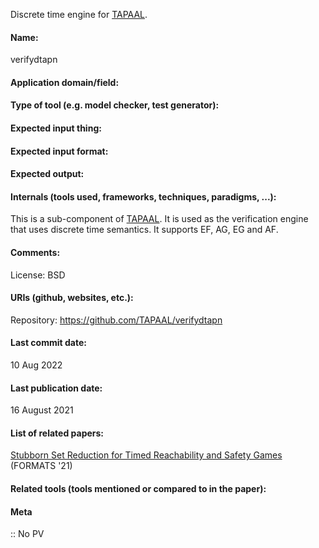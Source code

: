 Discrete time engine for [TAPAAL](Checkers/TAPAAL.md).

#### Name:
verifydtapn

#### Application domain/field:

#### Type of tool (e.g. model checker, test generator):

#### Expected input thing:

#### Expected input format:

#### Expected output:

#### Internals (tools used, frameworks, techniques, paradigms, ...):
This is a sub-component of [TAPAAL](Checkers/TAPAAL.md).
It is used as the verification engine that uses discrete time semantics. It supports EF, AG, EG and AF.

#### Comments:
License: BSD

#### URIs (github, websites, etc.):
Repository: https://github.com/TAPAAL/verifydtapn

#### Last commit date:
10 Aug 2022

#### Last publication date:
16 August 2021

#### List of related papers:
[Stubborn Set Reduction for Timed Reachability and Safety Games](https://doi.org/10.1007/978-3-030-85037-1_3) (FORMATS '21)

#### Related tools (tools mentioned or compared to in the paper):

#### Meta
:: No PV